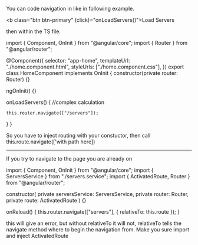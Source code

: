 You can code navigation in like in following example.

<b class="btn btn-primary" (click)="onLoadServers()">Load Servers</b>

then within the TS file.

import { Component, OnInit } from "@angular/core";
import { Router } from "@angular/router";

@Component({
selector: "app-home",
templateUrl: "./home.component.html",
styleUrls: ["./home.component.css"],
})
export class HomeComponent implements OnInit {
constructor(private router: Router) {}

ngOnInit() {}

onLoadServers() {
//complex calculation

    this.router.navigate(["/servers"]);

}
}

So you have to inject routing with your constuctor, then call this.route.navigate(['with path here])

---

If you try to navigate to the page you are already on

import { Component, OnInit } from "@angular/core";
import { ServersService } from "./servers.service";
import { ActivatedRoute, Router } from "@angular/router";

constructor(
private serversService: ServersService,
private router: Router,
private route: ActivatedRoute
) {}

onReload() {
this.router.navigate(["servers"], { relativeTo: this.route });
}

this will give an error, but without relativeTo it will not, relativeTo tells the navigate method where to begin the navigation from. Make you sure import and inject ActivatedRoute

